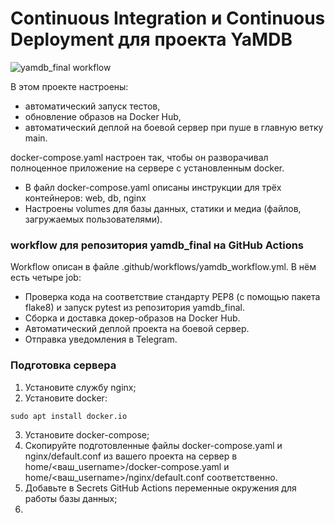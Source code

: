 # Continuous Integration и Continuous Deployment для проекта YaMDB

![yamdb_final workflow](https://github.com/work-development/yamdb_final/workflows/yamdb_final_workflow/badge.svg)

В этом проекте настроены:   

- автоматический запуск тестов,      
- обновление образов на Docker Hub,    
- автоматический деплой на боевой сервер при пуше в главную ветку main.      

docker-compose.yaml настроен так, чтобы он разворачивал полноценное приложение на сервере с установленным docker.   

- В файл docker-compose.yaml описаны инструкции для трёх контейнеров: web, db, nginx     
- Настроены volumes для базы данных, статики и медиа (файлов, загружаемых пользователями).    
         

### workflow для репозитория yamdb_final на GitHub Actions      

Workflow описан в файле .github/workflows/yamdb_workflow.yml. В нём есть четыре job:     

- Проверка кода на соответствие стандарту PEP8 (с помощью пакета flake8) и запуск pytest из репозитория yamdb_final.   
- Сборка и доставка докер-образов на Docker Hub.    
- Автоматический деплой проекта на боевой сервер.    
- Отправка уведомления в Telegram.    

### Подготовка сервера     

1. Установите службу nginx;   
2. Установите docker:    
```
sudo apt install docker.io
```
3. Установите docker-compose;    
4. Скопируйте подготовленные файлы docker-compose.yaml и nginx/default.conf из вашего проекта на сервер в home/<ваш_username>/docker-compose.yaml и home/<ваш_username>/nginx/default.conf соответственно.         
5. Добавьте в Secrets GitHub Actions переменные окружения для работы базы данных;        
6. 
